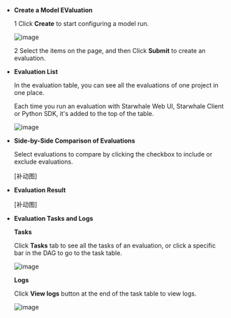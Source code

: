 - **Create a Model EValuation**

  1 Click **Create** to start configuring a model run.

  ![image](https://github.com/lijing-susan/docs/assets/101299635/6bf68f43-0ec0-406d-bbb7-6e9351457c25)

  2 Select the items on the page, and then Click **Submit** to create an evaluation.

- **Evaluation List**

  In the evaluation table, you can see all the evaluations of one project in one place.

  Each time you run an evaluation with Starwhale Web UI, Starwhale Client or Python SDK, it's added to the top of the table.

  ![image](https://github.com/lijing-susan/docs/assets/101299635/24087224-c0f2-40db-a565-5a79f2f0db35)

- **Side-by-Side Comparison of Evaluations**

  Select evaluations to compare by clicking the checkbox to include or exclude evaluations.
  
  [补动图]
  
- **Evaluation Result**

  [补动图]

- **Evaluation Tasks and Logs**
  
  **Tasks**

  Click **Tasks** tab to see all the tasks of an evaluation, or click a specific bar in the DAG to go to the task table.

  ![image](https://github.com/lijing-susan/starwhale/assets/101299635/2f580fa4-868e-4d8d-b14a-ea72396fd757)

  **Logs**

  Click **View logs** button at the end of the task table to view logs.

  ![image](https://github.com/lijing-susan/starwhale/assets/101299635/f1b896a7-f55b-40c9-a419-f44e0a3575fa)